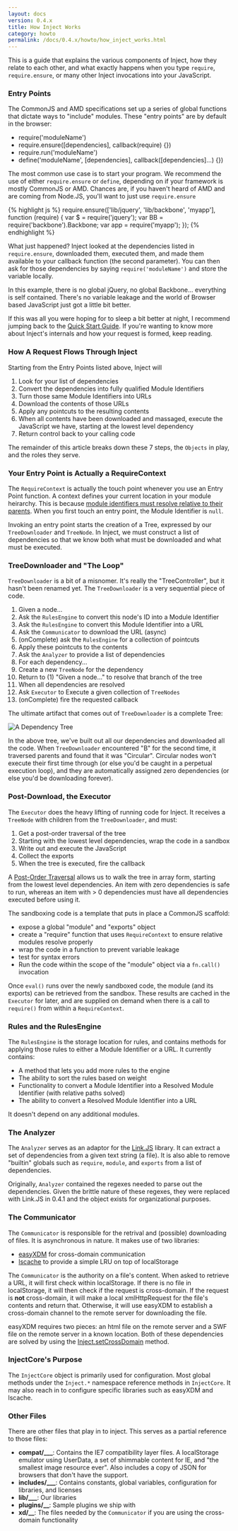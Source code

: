 ```yaml
---
layout: docs
version: 0.4.x
title: How Inject Works
category: howto
permalink: /docs/0.4.x/howto/how_inject_works.html
---
```


This is a guide that explains the various components of Inject, how they relate to each other, and what exactly happens when you type `require`, `require.ensure`, or many other Inject invocations into your JavaScript.

### Entry Points

The CommonJS and AMD specifications set up a series of global functions that dictate ways to "include" modules. These "entry points" are by default in the browser:

* require('moduleName')
* require.ensure([dependencies], callback(require) {})
* require.run('moduleName')
* define('moduleName', [dependencies], callback([dependencies]...) {})

The most common use case is to start your program. We recommend the use of either `require.ensure` or `define`, depending on if your framework is mostly CommonJS or AMD. Chances are, if you haven't heard of AMD and are coming from Node.JS, you'll want to just use `require.ensure`

{% highlight js %}
require.ensure(['lib/jquery', 'lib/backbone', 'myapp'], function (require) {
  var $ = require('jquery');
  var BB = require('backbone').Backbone;
  var app = require('myapp');
});
{% endhighlight %}

What just happened? Inject looked at the dependencies listed in `require.ensure`, downloaded them, executed them, and made them available to your callback function (the second parameter). You can then ask for those dependencies by saying `require('moduleName')` and store the variable locally.

In this example, there is no global jQuery, no global Backbone... everything is self contained. There's no variable leakage and the world of Browser based JavaScript just got a little bit better.

If this was all you were hoping for to sleep a bit better at night, I recommend jumping back to the [Quick Start Guide](/docs/0.4.x/howto/quick_start.html). If you're wanting to know more about Inject's internals and how your request is formed, keep reading.

### How A Request Flows Through Inject

Starting from the Entry Points listed above, Inject will

1. Look for your list of dependencies
2. Convert the dependencies into fully qualified Module Identifiers
3. Turn those same Module Identifiers into URLs
4. Download the contents of those URLs
5. Apply any pointcuts to the resulting contents
6. When all contents have been downloaded and massaged, execute the JavaScript we have, starting at the lowest level dependency
7. Return control back to your calling code

The remainder of this article breaks down these 7 steps, the `Objects` in play, and the roles they serve.

### Your Entry Point is Actually a RequireContext

The `RequireContext` is actually the touch point whenever you use an Entry Point function. A context defines your current location in your module heirarchy. This is because [module identifiers must resolve relative to their parents](/docs/0.4.x/howto/resolve_modules.html). When you first touch an entry point, the Module Identifier is `null`.

Invoking an entry point starts the creation of a Tree, expressed by our `TreeDownloader` and `TreeNode`. In Inject, we must construct a list of dependencies so that we know both what must be downloaded and what must be executed.

### TreeDownloader and "The Loop"

`TreeDownloader` is a bit of a misnomer. It's really the "TreeController", but it hasn't been renamed yet. The `TreeDownloader` is a very sequential piece of code.

1. Given a node...
2. Ask the `RulesEngine` to convert this node's ID into a Module Identifier
3. Ask the `RulesEngine` to convert this Module Identifier into a URL
4. Ask the `Communicator` to download the URL (async)
5. (onComplete) ask the `RulesEngine` for a collection of pointcuts
6. Apply these pointcuts to the contents
7. Ask the `Analyzer` to provide a list of dependencies
8. For each dependency...
  1. Create a new `TreeNode` for the dependency
  2. Return to (1) "Given a node..." to resolve that branch of the tree
9. When all dependencies are resolved
10. Ask `Executor` to Execute a given collection of `TreeNodes`
11. (onComplete) fire the requested callback

The ultimate artifact that comes out of `TreeDownloader` is a complete Tree:

![A Dependency Tree](/docs/0.4.x/howto/how_inject_works/tree.png "A Dependency Tree")

In the above tree, we've built out all our dependencies and downloaded all the code. When `TreeDownloader` encountered "B" for the second time, it traversed parents and found that it was "Circular". Circular nodes won't execute their first time through (or else you'd be caught in a perpetual execution loop), and they are automatically assigned zero dependencies (or else you'd be downloading forever).

### Post-Download, the Executor

The `Executor` does the heavy lifting of running code for Inject. It receives a `TreeNode` with children from the `TreeDownloader`, and must:

1. Get a post-order traversal of the tree
2. Starting with the lowest level dependencies, wrap the code in a sandbox
3. Write out and execute the JavaScript
4. Collect the exports
5. When the tree is executed, fire the callback

A [Post-Order Traversal](http://en.wikipedia.org/wiki/Tree_traversal#Example) allows us to walk the tree in array form, starting from the lowest level dependencies. An item with zero dependencies is safe to run, whereas an item with &gt; 0 dependencies must have all dependencies executed before using it.

The sandboxing code is a template that puts in place a CommonJS scaffold:

* expose a global "module" and "exports" object
* create a "require" function that uses `RequireContext` to ensure relative modules resolve properly
* wrap the code in a function to prevent variable leakage
* test for syntax errors
* Run the code within the scope of the "module" object via a `fn.call()` invocation

Once `eval()` runs over the newly sandboxed code, the module (and its exports) can be retrieved from the sandbox. These results are cached in the `Executor` for later, and are supplied on demand when there is a call to `require()` from within a `RequireContext`.

### Rules and the RulesEngine

The `RulesEngine` is the storage location for rules, and contains methods for applying those rules to either a Module Identifier or a URL. It currently contains:

* A method that lets you add more rules to the engine
* The ability to sort the rules based on weight
* Functionality to convert a Module Identifier into a Resolved Module Identifier (with relative paths solved)
* The ability to convert a Resolved Module Identifier into a URL

It doesn't depend on any additional modules.

### The Analyzer

The `Analyzer` serves as an adaptor for the [Link.JS](https://github.com/calyptus/link.js) library. It can extract a set of dependencies from a given text string (a file). It is also able to remove "builtin" globals such as `require`, `module`, and `exports` from a list of dependencies.

Originally, `Analyzer` contained the regexes needed to parse out the dependencies. Given the brittle nature of these regexes, they were replaced with Link.JS in 0.4.1 and the object exists for organizational purposes.

### The Communicator

The `Communicator` is responsible for the retrival and (possible) downloading of files. It is asynchronous in nature. It makes use of two libraries:

* [easyXDM](http://easyxdm.net/) for cross-domain communication
* [lscache](https://github.com/pamelafox/lscache) to provide a simple LRU on top of localStorage

The `Communicator` is the authority on a file's content. When asked to retrieve a URL, it will first check within localStorage. If there is no file in localStorage, it will then check if the request is cross-domain. If the request is **not** cross-domain, it will make a local xmlHttpRequest for the file's contents and return that. Otherwise, it will use easyXDM to establish a cross-domain channel to the remote server for downloading the file.

easyXDM requires two pieces: an html file on the remote server and a SWF file on the remote server in a known location. Both of these dependencies are solved by using the [Inject.setCrossDomain](/docs/0.4.x/api/inject.setcrossdomain.html) method.

### InjectCore's Purpose

The `InjectCore` object is primarily used for configuration. Most global methods under the `Inject.*` namespace reference methods in `InjectCore`. It may also reach in to configure specific libraries such as easyXDM and lscache.

### Other Files

There are other files that play in to inject. This serves as a partial reference to those files:

* **compat/___**: Contains the IE7 compatibility layer files. A localStorage emulator using UserData, a set of shimmable content for IE, and "the smallest image resource ever". Also includes a copy of JSON for browsers that don't have the support.
* **includes/___**: Contains constants, global variables, configuration for libraries, and licenses
* **lib/___**: Our libraries
* **plugins/__**: Sample plugins we ship with
* **xd/__**: The files needed by the `Communicator` if you are using the cross-domain functionality